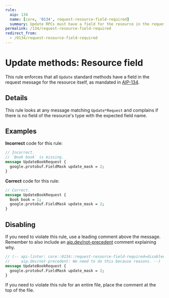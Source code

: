 ```yaml
---
rule:
  aip: 134
  name: [core, '0134', request-resource-field-required]
  summary: Update RPCs must have a field for the resource in the request.
permalink: /134/request-resource-field-required
redirect_from:
  - /0134/request-resource-field-required
---
```


# Update methods: Resource field

This rule enforces that all `Update` standard methods have a field in the
request message for the resource itself, as mandated in [AIP-134][].

## Details

This rule looks at any message matching `Update*Request` and complains if there
is no field of the resource's type with the expected field name.

## Examples

**Incorrect** code for this rule:

```proto
// Incorrect.
// `Book book` is missing.
message UpdateBookRequest {
  google.protobuf.FieldMask update_mask = 2;
}
```

**Correct** code for this rule:

```proto
// Correct.
message UpdateBookRequest {
  Book book = 1;
  google.protobuf.FieldMask update_mask = 2;
}
```

## Disabling

If you need to violate this rule, use a leading comment above the message.
Remember to also include an [aip.dev/not-precedent][] comment explaining why.

```proto
// (-- api-linter: core::0134::request-resource-field-required=disabled
//     aip.dev/not-precedent: We need to do this because reasons. --)
message UpdateBookRequest {
  google.protobuf.FieldMask update_mask = 2;
}
```

If you need to violate this rule for an entire file, place the comment at the
top of the file.

[aip-134]: https://aip.dev/134
[aip.dev/not-precedent]: https://aip.dev/not-precedent
